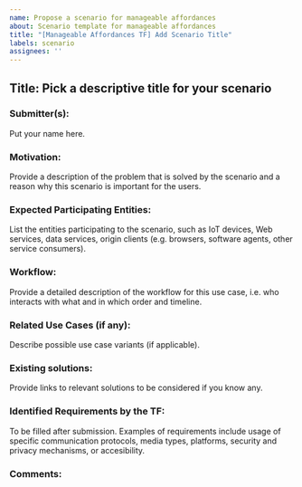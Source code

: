 ```yaml
---
name: Propose a scenario for manageable affordances
about: Scenario template for manageable affordances
title: "[Manageable Affordances TF] Add Scenario Title"
labels: scenario
assignees: ''
---
```


## Title: Pick a descriptive title for your scenario

### Submitter(s): 

Put your name here.

### Motivation:

Provide a description of the problem that is solved by the scenario and a reason why this scenario is important for the users.

### Expected Participating Entities:

List the entities participating to the scenario, such as IoT devices, Web services, data services, origin clients (e.g. browsers, software agents, other service consumers).

### Workflow:

Provide a detailed description of the workflow for this use case, i.e. who interacts with what and in which order and timeline.

### Related Use Cases (if any):

Describe possible use case variants (if applicable).

### Existing solutions:

Provide links to relevant solutions to be considered if you know any.

### Identified Requirements by the TF:

To be filled after submission. Examples of requirements include usage of specific communication protocols, media types, platforms, security and privacy mechanisms, or accesibility.

### Comments:
